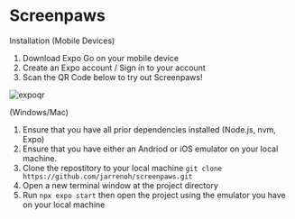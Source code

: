 # Screenpaws
Installation
(Mobile Devices)
1. Download Expo Go on your mobile device
2. Create an Expo account / Sign in to your account
3. Scan the QR Code below to try out Screenpaws!
 
![expoqr](https://github.com/jarrenoh/screenpaws/assets/134527317/b32bae30-0d2e-4b1a-826b-4ab2f09e426b)

(Windows/Mac)
1. Ensure that you have all prior dependencies installed (Node.js, nvm, Expo)
2. Ensure that you have either an Andriod or iOS emulator on your local machine.
3. Clone the repostitory to your local machine
`git clone https://github.com/jarrenoh/screenpaws.git`
4. Open a new terminal window at the project directory
5. Run `npx expo start` then open the project using the emulator you have on your local machine
